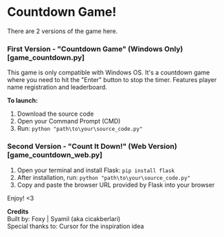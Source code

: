 # Countdown Game! 

There are 2 versions of the game here.

### First Version - "Countdown Game" (Windows Only) [game_countdown.py]

This game is only compatible with Windows OS. It's a countdown game where you need to hit the "Enter" button to stop the timer. Features player name registration and leaderboard.

**To launch:**

1. Download the source code  
2. Open your Command Prompt (CMD)  
3. Run: `python "path\to\your\source_code.py"`

### Second Version - "Count It Down!" (Web Version) [game_countdown_web.py]

1. Open your terminal and install Flask: `pip install flask`  
2. After installation, run: `python "path\to\your\source_code.py"`  
3. Copy and paste the browser URL provided by Flask into your browser  

Enjoy! <3  

**Credits**  
Built by: Foxy | Syamil (aka cicakberlari)  
Special thanks to: Cursor for the inspiration idea
